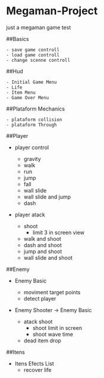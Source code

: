 # Megaman-Project

just a megaman game test

##Basics

	- save game controll
	- load game controll
	- change scenne controll

##Hud

	- Initial Game Menu
	- Life
	- Item Menu
	- Game Over Menu

##Plataform Mechanics

	- plataform collision
	- plataform Through

##Player

- player control 
	- gravity
	- walk
	- run
	- jump
	- fall
	- wall slide
	- wall slide and jump
	- dash

- player atack
	- shoot
		- limit 3 in screen view
	- walk and shoot
	- dash and shoot
	- jump and shoot
	- wall slide and shoot

##Enemy

- Enemy Basic
	- moviment target points
	- detect player

- Enemy Shooter -> Enemy Basic
	- atack shoot
		- shoot limit in screen
		- shoot wave time
	- dead item drop

##Itens

- Itens Efects List
	- recover life




